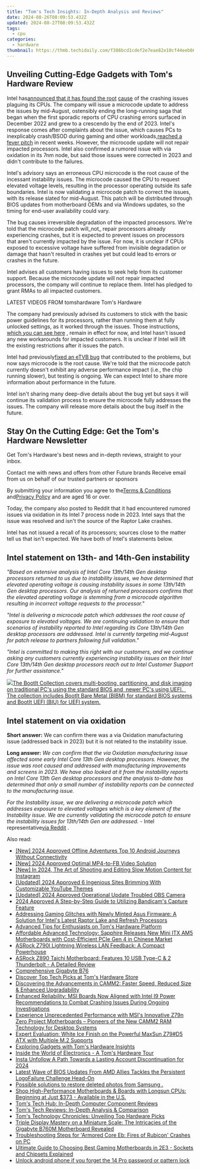```yaml
---
title: "Tom's Tech Insights: In-Depth Analysis and Reviews"
date: 2024-08-26T08:09:53.432Z
updated: 2024-08-27T08:09:53.432Z
tags:
  - cpu
categories:
  - hardware
thumbnail: https://thmb.techidaily.com/f386bcd1cdef2e7eae82e10cf44eeb6665615e5a19222b7cb69d0ec540888707.jpg
---
```


## Unveiling Cutting-Edge Gadgets with Tom's Hardware Review

Intel has[announced that it has found the root](https://community.intel.com/t5/Processors/July-2024-Update-on-Instability-Reports-on-Intel-Core-13th-and/m-p/1617113#M74792) [cause](https://community.intel.com/t5/Processors/July-2024-Update-on-Instability-Reports-on-Intel-Core-13th-and/m-p/1617113#M74792) of the crashing issues plaguing its CPUs. The company will issue a microcode update to address the issues by mid-August, ostensibly ending the long-running saga that began when the first sporadic reports of CPU crashing errors surfaced in December 2022 and grew to a crescendo by the end of 2023\. Intel's response comes after complaints about the issue, which causes PCs to inexplicably crash/BSOD during gaming and other workloads,[reached a fever pitch](https://www.tomshardware.com/pc-components/cpus/game-publisher-claims-100-crash-rate-with-intel-cpus-alderon-games-says-company-sells-defective-13th-and-14th-gen-chips) in recent weeks. However, the microcode update will not repair impacted processors. Intel also confirmed a rumored issue with via oxidation in its 7nm node, but said those issues were corrected in 2023 and didn't contribute to the failures.

 Intel's advisory says an erroneous CPU microcode is the root cause of the incessant instability issues. The microcode caused the CPU to request elevated voltage levels, resulting in the processor operating outside its safe boundaries. Intel is now validating a microcode patch to correct the issues, with its release slated for mid-August. This patch will be distributed through BIOS updates from motherboard OEMs and via Windows updates, so the timing for end-user availability could vary.

 The bug causes irreversible degradation of the impacted processors. We're told that the microcode patch will_not_ repair processors already experiencing crashes, but it is expected to prevent issues on processors that aren't currently impacted by the issue. For now, it is unclear if CPUs exposed to excessive voltage have suffered from invisible degradation or damage that hasn't resulted in crashes yet but could lead to errors or crashes in the future.

 Intel advises all customers having issues to seek help from its customer support. Because the microcode update will not repair impacted processors, the company will continue to replace them. Intel has pledged to grant RMAs to all impacted customers.

 LATEST VIDEOS FROM tomshardware Tom's Hardware

 The company had previously advised its customers to stick with the basic power guidelines for its processors, rather than running them at fully unlocked settings, as it worked through the issues. Those instructions, [which you can see here](https://www.tomshardware.com/pc-components/cpus/intel-issues-official-statement-on-core-k-series-crashes-stick-to-intels-official-power-profiles) , remain in effect for now, and Intel hasn't issued any new workarounds for impacted customers. It is unclear if Intel will lift the existing restrictions after it issues the patch.

 Intel had previously[fixed an eTVB bug](https://www.tomshardware.com/pc-components/cpus/intel-denies-reports-that-it-identified-a-root-cause-for-core-i9-crashing-issues-investigation-continues) that contributed to the problems, but now says microcode is the root cause. We're told that the microcode patch currently doesn't exhibit any adverse performance impact (i.e., the chip running slower), but testing is ongoing. We can expect Intel to share more information about performance in the future.

 Intel isn't sharing many deep-dive details about the bug yet but says it will continue its validation process to ensure the microcode fully addresses the issues. The company will release more details about the bug itself in the future.

## Stay On the Cutting Edge: Get the Tom's Hardware Newsletter

 Get Tom's Hardware's best news and in-depth reviews, straight to your inbox.

 Contact me with news and offers from other Future brands  Receive email from us on behalf of our trusted partners or sponsors

 By submitting your information you agree to the[Terms & Conditions](https://futureplc.com/terms-conditions/) and[Privacy Policy](https://futureplc.com/privacy-policy/) and are aged 16 or over.

 Today, the company also posted to Reddit that it had encountered rumored issues via oxidation in its Intel 7 process node in 2023\. Intel says that the issue was resolved and isn't the source of the Raptor Lake crashes.

 Intel has not issued a recall of its processors; sources close to the matter tell us that isn't expected. We have both of Intel's statements below.

## Intel statement on 13th- and 14th-Gen instability

 _"Based on extensive analysis of Intel Core 13th/14th Gen desktop processors returned to us due to instability issues, we have determined that elevated operating voltage is causing instability issues in some 13th/14th Gen desktop processors. Our analysis of returned processors confirms that the elevated operating voltage is stemming from a microcode algorithm resulting in incorrect voltage requests to the processor."_

 _"Intel is delivering a microcode patch which addresses the root cause of exposure to elevated voltages. We are continuing validation to ensure that scenarios of instability reported to Intel regarding its Core 13th/14th Gen desktop processors are addressed. Intel is currently targeting mid-August for patch release to partners following full validation."_

 _"Intel is committed to making this right with our customers, and we continue asking any customers currently experiencing instability issues on their Intel Core 13th/14th Gen desktop processors reach out to Intel Customer Support for further assistance."_

<!-- affiliate ads begin -->
<a href="https://secure.2checkout.com/order/checkout.php?PRODS=45152810&QTY=1&AFFILIATE=108875&CART=1"> <img src="https://secure.avangate.com/images/merchant/842ca578342915ccb8ae069595ba7233/products/copy_bootit-ss1_178x139.jpg" border="0">The BootIt Collection covers multi-booting, partitioning, and disk imaging on traditional PC's using the standard BIOS and  newer PC's using UEFI.   The collection includes BootIt Bare Metal (BIBM) for standard BIOS systems and BootIt UEFI (BIU) for UEFI system. 
</a>
<!-- affiliate ads end -->
## Intel statement on via oxidation

**Short answer:** We can confirm there was a via Oxidation manufacturing issue (addressed back in 2023) but it is not related to the instability issue.

**Long answer:**   _We can confirm that the via Oxidation manufacturing issue affected some early Intel Core 13th Gen desktop processors. However, the issue was root caused and addressed with manufacturing improvements and screens in 2023\. We have also looked at it from the instability reports on Intel Core 13th Gen desktop processors and the analysis to-date has determined that only a small number of instability reports can be connected to the manufacturing issue._

 _For the Instability issue, we are delivering a microcode patch which addresses exposure to elevated voltages which is a key element of the Instability issue. We are currently validating the microcode patch to ensure the instability issues for 13th/14th Gen are addressed. -_ Intel representative[via Reddit](https://www.reddit.com/r/intel/comments/1e9mf04/comment/lefz09c/) .


<ins class="adsbygoogle"
     style="display:block"
     data-ad-format="autorelaxed"
     data-ad-client="ca-pub-7571918770474297"
     data-ad-slot="1223367746"></ins>



<ins class="adsbygoogle"
     style="display:block"
     data-ad-client="ca-pub-7571918770474297"
     data-ad-slot="8358498916"
     data-ad-format="auto"
     data-full-width-responsive="true"></ins>

<span class="atpl-alsoreadstyle">Also read:</span>
<div><ul>
<li><a href="https://remote-screen-capture.techidaily.com/new-2024-approved-offline-adventures-top-10-android-journeys-without-connectivity/"><u>[New] 2024 Approved  Offline Adventures  Top 10 Android Journeys Without Connectivity</u></a></li>
<li><a href="https://facebook-videos.techidaily.com/new-2024-approved-optimal-mp4-to-fb-video-solution/"><u>[New] 2024 Approved  Optimal MP4-to-FB Video Solution</u></a></li>
<li><a href="https://instagram-clips.techidaily.com/new-in-2024-the-art-of-shooting-and-editing-slow-motion-content-for-instagram/"><u>[New] In 2024, The Art of Shooting and Editing Slow Motion Content for Instagram</u></a></li>
<li><a href="https://facebook-video-footage.techidaily.com/updated-2024-approved-6-ingenious-sites-brimming-with-customizable-youtube-themes/"><u>[Updated] 2024 Approved  6 Ingenious Sites Brimming With Customizable YouTube Themes</u></a></li>
<li><a href="https://desktop-recording.techidaily.com/updated-2024-approved-operational-update-troubled-obs-camera/"><u>[Updated] 2024 Approved  Operational Update  Troubled OBS Camera</u></a></li>
<li><a href="https://screen-recording.techidaily.com/2024-approved-a-step-by-step-guide-to-utilizing-bandicams-capture-feature/"><u>2024 Approved  A Step-by-Step Guide to Utilizing Bandicam's Capture Feature</u></a></li>
<li><a href="https://hardware-help.techidaily.com/addressing-gaming-glitches-with-newly-minted-asus-firmware-a-solution-for-intels-latest-raptor-lake-and-refresh-processors/"><u>Addressing Gaming Glitches with Newly Minted Asus Firmware: A Solution for Intel's Latest Raptor Lake and Refresh Processors</u></a></li>
<li><a href="https://hardware-help.techidaily.com/advanced-tips-for-enthusiasts-on-toms-hardware-platform/"><u>Advanced Tips for Enthusiasts on Tom's Hardware Platform</u></a></li>
<li><a href="https://hardware-help.techidaily.com/affordable-advanced-technology-sapphire-releases-new-mini-itx-am5-motherboards-with-cost-efficient-pcie-gen-4-in-chinese-market/"><u>Affordable Advanced Technology: Sapphire Releases New Mini ITX AM5 Motherboards with Cost-Efficient PCIe Gen 4 in Chinese Market</u></a></li>
<li><a href="https://hardware-help.techidaily.com/asrock-z790i-lightning-wireless-lan-feedback-a-compact-powerhouse/"><u>ASRock Z790I Lightning Wireless LAN Feedback: A Compact Powerhouse</u></a></li>
<li><a href="https://hardware-help.techidaily.com/asrock-z890-taichi-motherboard-features-10-usb-type-c-and-2-thunderbolt-a-detailed-review/"><u>ASRock Z890 Taichi Motherboard: Features 10 USB Type-C & 2 Thunderbolt - A Detailed Review</u></a></li>
<li><a href="https://hardware-help.techidaily.com/comprehensive-gigabyte-b76/"><u>Comprehensive Gigabyte B76</u></a></li>
<li><a href="https://hardware-help.techidaily.com/discover-top-tech-picks-at-toms-hardware-store/"><u>Discover Top Tech Picks at Tom's Hardware Store</u></a></li>
<li><a href="https://hardware-help.techidaily.com/1723862868179-discovering-the-advancements-in-camm2-faster-speed-reduced-size-and-enhanced-upgradability/"><u>Discovering the Advancements in CAMM2: Faster Speed, Reduced Size & Enhanced Upgradability</u></a></li>
<li><a href="https://hardware-help.techidaily.com/enhanced-reliability-msi-boards-now-aligned-with-intel-i9-power-recommendations-to-combat-crashing-issues-during-ongoing-investigations/"><u>Enhanced Reliability: MSI Boards Now Aligned with Intel I9 Power Recommendations to Combat Crashing Issues During Ongoing Investigations</u></a></li>
<li><a href="https://hardware-help.techidaily.com/experience-unprecedented-performance-with-msis-innovative-z79n-zero-project-motherboards-pioneers-of-the-new-camm2-ram-technology-for-desktop-systems/"><u>Experience Unprecedented Performance with MSI's Innovative Z79n Zero Project Motherboards – Pioneers of the New CAMM2 RAM Technology for Desktop Systems</u></a></li>
<li><a href="https://hardware-help.techidaily.com/expert-evaluation-white-ice-finish-on-the-powerful-maxsun-z79d5-atx-with-multiple-m2-supports/"><u>Expert Evaluation: White Ice Finish on the Powerful MaxSun Z79#D5 ATX with Multiple M.2 Supports</u></a></li>
<li><a href="https://hardware-help.techidaily.com/exploring-gadgets-with-toms-hardware-insights/"><u>Exploring Gadgets with Tom's Hardware Insights</u></a></li>
<li><a href="https://hardware-help.techidaily.com/inside-the-world-of-electronics-a-toms-hardware-tour/"><u>Inside the World of Electronics - A Tom's Hardware Tour</u></a></li>
<li><a href="https://instagram-videos.techidaily.com/insta-unfollow-a-path-towards-a-lasting-account-discontinuation-for-2024/"><u>Insta Unfollow  A Path Towards a Lasting Account Discontinuation for 2024</u></a></li>
<li><a href="https://hardware-help.techidaily.com/latest-wave-of-bios-updates-from-amd-allies-tackles-the-persistent-logofailure-challenge-head-on/"><u>Latest Wave of BIOS Updates From AMD Allies Tackles the Persistent LogoFailure Challenge Head-On</u></a></li>
<li><a href="https://review-topics.techidaily.com/possible-solutions-to-restore-deleted-photos-from-samsung-by-fonelab-android-recover-photos/"><u>Possible solutions to restore deleted photos from Samsung .</u></a></li>
<li><a href="https://hardware-help.techidaily.com/1723862873183-shop-high-performance-motherboards-and-boards-with-longsun-cpus-beginning-at-just-373-available-in-the-us/"><u>Shop High-Performance Motherboards & Boards with Longsun CPUs: Beginning at Just $373 - Available in the U.S.</u></a></li>
<li><a href="https://hardware-help.techidaily.com/toms-tech-hub-in-depth-computer-component-reviews/"><u>Tom's Tech Hub: In-Depth Computer Component Reviews</u></a></li>
<li><a href="https://hardware-help.techidaily.com/toms-tech-reviews-in-depth-analysis-and-comparison/"><u>Tom's Tech Reviews: In-Depth Analysis & Comparison</u></a></li>
<li><a href="https://hardware-help.techidaily.com/toms-technology-chronicles-unveiling-top-hardware-picks/"><u>Tom's Technology Chronicles: Unveiling Top Hardware Picks</u></a></li>
<li><a href="https://hardware-help.techidaily.com/triple-display-mastery-on-a-miniature-scale-the-intricacies-of-the-gigabyte-b760m-motherboard-revealed/"><u>Triple Display Mastery on a Miniature Scale: The Intricacies of the Gigabyte B760M Motherboard Revealed</u></a></li>
<li><a href="https://win-answers.techidaily.com/troubleshooting-steps-for-armored-core-eb-fires-of-rubicon-crashes-on-pc/"><u>Troubleshooting Steps for 'Armored Core Eb: Fires of Rubicon' Crashes on PC</u></a></li>
<li><a href="https://hardware-help.techidaily.com/ultimate-guide-to-choosing-best-gaming-motherboards-in-2e3-sockets-and-chipsets-explained/"><u>Ultimate Guide to Choosing Best Gaming Motherboards in 2E3 - Sockets and Chipsets Explained</u></a></li>
<li><a href="https://techidaily.com/unlock-android-phone-if-you-forget-the-14-pro-password-or-pattern-lock-by-drfone-android-unlock-android-unlock/"><u>Unlock android phone if you forget the 14 Pro password or pattern lock</u></a></li>
</ul></div>
